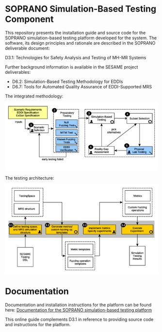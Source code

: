 # SOPRANO Simulation-Based Testing Component

This repository presents the installation guide and source code for
the SOPRANO simulation-based testing platform developed for the system.
The software, its design principles and rationale are described in the
SOPRANO deliverable document:

D3.1: Technologies for Safety Analysis and Testing of MH-MR Systems

Further background information is available in the SESAME project deliverables:

- D6.2: Simulation-Based Testing Methodology for EDDIs
- D6.7: Tools for Automated Quality Assurance of EDDI-Supported MRS

The integrated methodology:

![Integrated methodology figure](./documentation/readme-images/overall-alg-structure.png?)

The testing architecture:

![Testing architecture](./documentation/readme-images/methodology-simtesting.png)

# Documentation

Documentation and installation instructions for the platform can be found here:
[Documentation for the SOPRANO simulation-based testing platform](./documentation/index.md)

This online guide complements D3.1 in reference to providing
source code and instructions for the platform.
